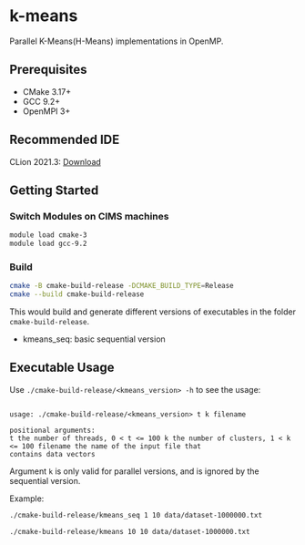 # k-means

Parallel K-Means(H-Means) implementations in OpenMP.

## Prerequisites

- CMake 3.17+
- GCC 9.2+
- OpenMPI 3+

## Recommended IDE

CLion 2021.3: [Download](https://www.jetbrains.com/clion/)

## Getting Started

### Switch Modules on CIMS machines

```bash
module load cmake-3
module load gcc-9.2
```

### Build

```bash
cmake -B cmake-build-release -DCMAKE_BUILD_TYPE=Release
cmake --build cmake-build-release
```

This would build and generate different versions of executables in the folder `cmake-build-release`.

- kmeans_seq: basic sequential version

## Executable Usage

Use `./cmake-build-release/<kmeans_version> -h` to see the usage:

```

usage: ./cmake-build-release/<kmeans_version> t k filename

positional arguments:
t the number of threads, 0 < t <= 100 k the number of clusters, 1 < k <= 100 filename the name of the input file that
contains data vectors

```

Argument `k` is only valid for parallel versions, and is ignored by the sequential version.

Example:

```bash
./cmake-build-release/kmeans_seq 1 10 data/dataset-1000000.txt
```

```bash
./cmake-build-release/kmeans 10 10 data/dataset-1000000.txt
```
